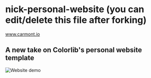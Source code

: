 # nick-personal-website (you can edit/delete this file after forking) 

www.carmont.io

## A new take on Colorlib's personal website template

![Website demo](personal-webiste-demo.gif)
